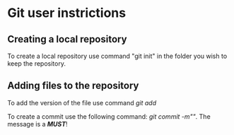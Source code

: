 # Git user instrictions


## Creating a local repository
To create a local repository use command "git init" in the folder you wish to keep the repository.

## Adding files to the repository
To add the version of the file use command *git add <file name>*

To create a commit use the following command: *git commit -m"<message to the file>"*. The message is a ***MUST***!